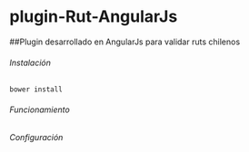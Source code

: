 # plugin-Rut-AngularJs
##Plugin desarrollado en AngularJs para validar ruts chilenos

###### Instalación
```
bower install

```
###### Funcionamiento
###### Configuración


